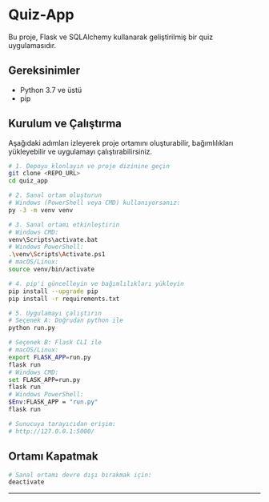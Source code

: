 # Quiz-App

Bu proje, Flask ve SQLAlchemy kullanarak geliştirilmiş bir quiz uygulamasıdır.

## Gereksinimler

* Python 3.7 ve üstü
* pip

## Kurulum ve Çalıştırma

Aşağıdaki adımları izleyerek proje ortamını oluşturabilir, bağımlılıkları yükleyebilir ve uygulamayı çalıştırabilirsiniz.

```bash
# 1. Depoyu klonlayın ve proje dizinine geçin
git clone <REPO_URL>
cd quiz_app

# 2. Sanal ortam oluşturun
# Windows (PowerShell veya CMD) kullanıyorsanız:
py -3 -m venv venv

# 3. Sanal ortamı etkinleştirin
# Windows CMD:
venv\Scripts\activate.bat
# Windows PowerShell:
.\venv\Scripts\Activate.ps1
# macOS/Linux:
source venv/bin/activate

# 4. pip'i güncelleyin ve bağımlılıkları yükleyin
pip install --upgrade pip
pip install -r requirements.txt

# 5. Uygulamayı çalıştırın
# Seçenek A: Doğrudan python ile
python run.py

# Seçenek B: Flask CLI ile
# macOS/Linux:
export FLASK_APP=run.py
flask run
# Windows CMD:
set FLASK_APP=run.py
flask run
# Windows PowerShell:
$Env:FLASK_APP = "run.py"
flask run

# Sunucuya tarayıcıdan erişim:
# http://127.0.0.1:5000/
```

## Ortamı Kapatmak

```bash
# Sanal ortamı devre dışı bırakmak için:
deactivate
```

---

